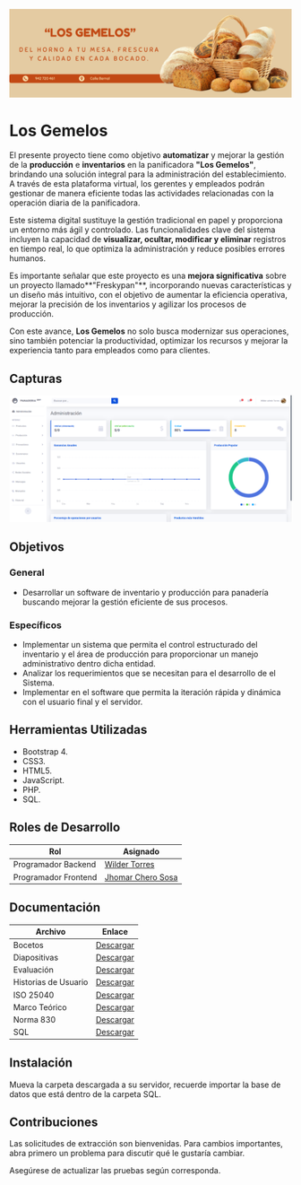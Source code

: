 ![FreskyPan Software ERP](img/panaderia.png)

# Los Gemelos

El presente proyecto tiene como objetivo **automatizar** y mejorar la gestión de la **producción** e **inventarios** en la panificadora **"Los Gemelos"**, brindando una solución integral para la administración del establecimiento. A través de esta plataforma virtual, los gerentes y empleados podrán gestionar de manera eficiente todas las actividades relacionadas con la operación diaria de la panificadora.

Este sistema digital sustituye la gestión tradicional en papel y proporciona un entorno más ágil y controlado. Las funcionalidades clave del sistema incluyen la capacidad de **visualizar, ocultar, modificar y eliminar** registros en tiempo real, lo que optimiza la administración y reduce posibles errores humanos.

Es importante señalar que este proyecto es una **mejora significativa** sobre un proyecto llamado**"Freskypan"**, incorporando nuevas características y un diseño más intuitivo, con el objetivo de aumentar la eficiencia operativa, mejorar la precisión de los inventarios y agilizar los procesos de producción.

Con este avance, **Los Gemelos** no solo busca modernizar sus operaciones, sino también potenciar la productividad, optimizar los recursos y mejorar la experiencia tanto para empleados como para clientes.

## Capturas

![Los Gemelos](img/screenshot/dashboard_admin.png)

## Objetivos

### General

- Desarrollar un software de inventario y producción para panadería
  buscando mejorar la gestión eficiente de sus procesos.

### Específicos

- Implementar un sistema que permita el control estructurado del
  inventario y el área de producción para proporcionar un manejo
  administrativo dentro dicha entidad.
- Analizar los requerimientos que se necesitan para el desarrollo de el Sistema.
- Implementar en el software que permita la iteración rápida y dinámica
  con el usuario final y el servidor.

## Herramientas Utilizadas

- Bootstrap 4.
- CSS3.
- HTML5.
- JavaScript.
- PHP.
- SQL.

## Roles de Desarrollo

| Rol                  | Asignado                                              |
| -------------------- | ----------------------------------------------------- |
| Programador Backend  | [Wilder Torres](https://github.com/wilderTorres18)    |
| Programador Frontend | [Jhomar Chero Sosa](https://github.com/Jhomar-Alexis) |

## Documentación

| Archivo              | Enlace                                                                                            |
| -------------------- | ------------------------------------------------------------------------------------------------- |
| Bocetos              | [Descargar](https://drive.google.com/drive/folders/1-9OAr7iJVqql0uvNTpbnihSJ-nz-91gB?usp=sharing) |
| Diapositivas         | [Descargar](https://drive.google.com/drive/folders/1UcpOuH4Ig02_zBZ58njj2i7Y7ZdBx4yZ?usp=sharing) |
| Evaluación           | [Descargar](https://drive.google.com/drive/folders/1MaN727ayfZcXXdlHrd4I_LggYYD6ewMe?usp=sharing) |
| Historias de Usuario | [Descargar](https://drive.google.com/drive/folders/1hYHAMaa1GCWaSr0Ytax4328zEi3MyxdF?usp=sharing) |
| ISO 25040            | [Descargar](https://drive.google.com/drive/folders/1cNY4as9KmAOfAp0HZJa7Yv08AFAYHv7c?usp=sharing) |
| Marco Teórico        | [Descargar](https://drive.google.com/drive/folders/1ykSK8njpL9b60qncs6gUnVeyCcHS8Dt-?usp=sharing) |
| Norma 830            | [Descargar](https://drive.google.com/drive/folders/1UbmYFZYbN1mwKJ74XNt3h6MD1XdpoUQ8?usp=sharing) |
| SQL                  | [Descargar](https://drive.google.com/drive/folders/1eqf0Vdiv5qRVm69MFLSyV1kNHUGOiBG9?usp=sharing) |

## Instalación

Mueva la carpeta descargada a su servidor, recuerde importar la base de datos que está dentro de la carpeta SQL.

## Contribuciones

Las solicitudes de extracción son bienvenidas. Para cambios importantes, abra primero un problema para discutir qué le gustaría cambiar.

Asegúrese de actualizar las pruebas según corresponda.
